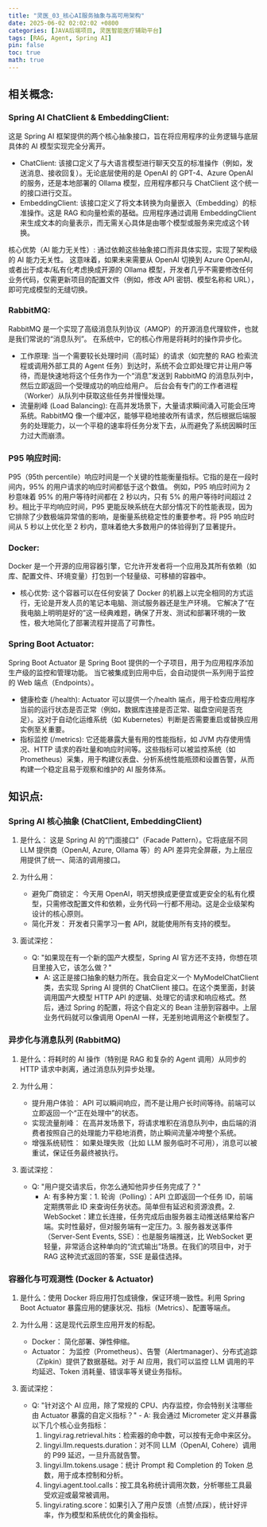 ```yaml
---
title: "灵医_03_核心AI服务抽象与高可用架构"
date: 2025-06-02 02:02:02 +0800
categories: [JAVA后端项目, 灵医智能医疗辅助平台]
tags: [RAG, Agent, Spring AI]
pin: false
toc: true
math: true
---
```


## 相关概念:

### Spring AI ChatClient & EmbeddingClient:

这是 Spring AI 框架提供的两个核心抽象接口，旨在将应用程序的业务逻辑与底层具体的 AI 模型实现完全分离开。

- ChatClient: 该接口定义了与大语言模型进行聊天交互的标准操作（例如，发送消息、接收回复）。无论底层使用的是 OpenAI 的 GPT-4、Azure OpenAI 的服务，还是本地部署的 Ollama 模型，应用程序都只与 ChatClient 这个统一的接口进行交互。
- EmbeddingClient: 该接口定义了将文本转换为向量嵌入（Embedding）的标准操作。这是 RAG 和向量检索的基础。应用程序通过调用 EmbeddingClient 来生成文本的向量表示，而无需关心具体是由哪个模型或服务来完成这个转换。

核心优势（AI 能力无关性）: 通过依赖这些抽象接口而非具体实现，实现了架构级的 AI 能力无关性。 这意味着，如果未来需要从 OpenAI 切换到 Azure OpenAI，或者出于成本/私有化考虑换成开源的 Ollama 模型，开发者几乎不需要修改任何业务代码，仅需更新项目的配置文件（例如，修改 API 密钥、模型名称和 URL），即可完成模型的无缝切换。

### RabbitMQ:

RabbitMQ 是一个实现了高级消息队列协议（AMQP）的开源消息代理软件，也就是我们常说的“消息队列”。 在系统中，它的核心作用是将耗时的操作异步化。

- 工作原理: 当一个需要较长处理时间（高时延）的请求（如完整的 RAG 检索流程或调用外部工具的 Agent 任务）到达时，系统不会立即处理它并让用户等待，而是快速地将这个任务作为一个“消息”发送到 RabbitMQ 的消息队列中，然后立即返回一个受理成功的响应给用户。 后台会有专门的工作者进程（Worker）从队列中获取这些任务并慢慢处理。
- 流量削峰 (Load Balancing): 在高并发场景下，大量请求瞬间涌入可能会压垮系统。RabbitMQ 像一个缓冲区，能够平稳地接收所有请求，然后根据后端服务的处理能力，以一个平稳的速率将任务分发下去，从而避免了系统因瞬时压力过大而崩溃。

### P95 响应时间:

P95（95th percentile）响应时间是一个关键的性能衡量指标。它指的是在一段时间内，95% 的用户请求的响应时间都低于这个数值。 例如，P95 响应时间为 2 秒意味着 95% 的用户等待时间都在 2 秒以内，只有 5% 的用户等待时间超过 2 秒。相比于平均响应时间，P95 更能反映系统在大部分情况下的性能表现，因为它排除了少数极端异常值的影响，是衡量系统稳定性的重要参考。将 P95 响应时间从 5 秒以上优化至 2 秒内，意味着绝大多数用户的体验得到了显著提升。

### Docker:

Docker 是一个开源的应用容器引擎，它允许开发者将一个应用及其所有依赖（如库、配置文件、环境变量）打包到一个轻量级、可移植的容器中。

- 核心优势: 这个容器可以在任何安装了 Docker 的机器上以完全相同的方式运行，无论是开发人员的笔记本电脑、测试服务器还是生产环境。 它解决了“在我电脑上明明是好的”这一经典难题，确保了开发、测试和部署环境的一致性，极大地简化了部署流程并提高了可靠性。

### Spring Boot Actuator:

Spring Boot Actuator 是 Spring Boot 提供的一个子项目，用于为应用程序添加生产级的监控和管理功能。 当它被集成到应用中后，会自动提供一系列用于监控的 Web 端点（Endpoints）。

- 健康检查 (/health): Actuator 可以提供一个/health 端点，用于检查应用程序当前的运行状态是否正常（例如，数据库连接是否正常、磁盘空间是否充足）。这对于自动化运维系统（如 Kubernetes）判断是否需要重启或替换应用实例至关重要。
- 指标监控 (/metrics): 它还能暴露大量有用的性能指标，如 JVM 内存使用情况、HTTP 请求的吞吐量和响应时间等。这些指标可以被监控系统（如 Prometheus）采集，用于构建仪表盘、分析系统性能瓶颈和设置告警，从而构建一个稳定且易于观察和维护的 AI 服务体系。

## 知识点:

### Spring AI 核心抽象 (ChatClient, EmbeddingClient)

1. 是什么： 这是 Spring AI 的“门面接口”（Facade Pattern）。它将底层不同 LLM 提供商（OpenAI, Azure, Ollama 等）的 API 差异完全屏蔽，为上层应用提供了统一、简洁的调用接口。
2. 为什么用：

   - 避免厂商锁定： 今天用 OpenAI，明天想换成更便宜或更安全的私有化模型，只需修改配置文件和依赖，业务代码一行都不用动。这是企业级架构设计的核心原则。
   - 简化开发： 开发者只需学习一套 API，就能使用所有支持的模型。

3. 面试深挖：

   - Q: "如果现在有一个新的国产大模型，Spring AI 官方还不支持，你想在项目里接入它，该怎么做？"
     - A: 这正是接口抽象的魅力所在。我会自定义一个 MyModelChatClient 类，去实现 Spring AI 提供的 ChatClient 接口。在这个类里面，封装调用国产大模型 HTTP API 的逻辑、处理它的请求和响应格式。然后，通过 Spring 的配置，将这个自定义的 Bean 注册到容器中。上层业务代码就可以像调用 OpenAI 一样，无差别地调用这个新模型了。

### 异步化与消息队列 (RabbitMQ)

1. 是什么：将耗时的 AI 操作（特别是 RAG 和复杂的 Agent 调用）从同步的 HTTP 请求中剥离，通过消息队列异步处理。

2. 为什么用：

   - 提升用户体验： API 可以瞬间响应，而不是让用户长时间等待。前端可以立即返回一个“正在处理中”的状态。
   - 实现流量削峰： 在高并发场景下，将请求堆积在消息队列中，由后端的消费者按照自己的处理能力平稳地消费，防止瞬间流量冲垮整个系统。
   - 增强系统韧性： 如果处理失败（比如 LLM 服务临时不可用），消息可以被重试，保证任务最终被执行。

3. 面试深挖：

   - Q: "用户提交请求后，你怎么通知他异步任务完成了？"
     - A: 有多种方案：1. 轮询（Polling）：API 立即返回一个任务 ID，前端定期携带此 ID 来查询任务状态。简单但有延迟和资源浪费。2. WebSocket：建立长连接，任务完成后由服务器主动推送结果给客户端。实时性最好，但对服务端有一定压力。3. 服务器发送事件（Server-Sent Events, SSE）：也是服务端推送，比 WebSocket 更轻量，非常适合这种单向的“流式输出”场景。在我们的项目中，对于 RAG 这种流式返回的答案，SSE 是最佳选择。

### 容器化与可观测性 (Docker & Actuator)

1. 是什么：使用 Docker 将应用打包成镜像，保证环境一致性。利用 Spring Boot Actuator 暴露应用的健康状况、指标（Metrics）、配置等端点。

2. 为什么用：这是现代云原生应用开发的标配。

   - Docker： 简化部署、弹性伸缩。
   - Actuator： 为监控（Prometheus）、告警（Alertmanager）、分布式追踪（Zipkin）提供了数据基础。对于 AI 应用，我们可以监控 LLM 调用的平均延迟、Token 消耗量、错误率等关键业务指标。

3. 面试深挖：

   - Q: "针对这个 AI 应用，除了常规的 CPU、内存监控，你会特别关注哪些由 Actuator 暴露的自定义指标？" - A: 我会通过 Micrometer 定义并暴露以下几个核心业务指标：
     1. lingyi.rag.retrieval.hits：检索器的命中数，可以按有无命中来区分。
     2. lingyi.llm.requests.duration：对不同 LLM（OpenAI, Cohere）调用的 P99 延迟，一旦升高就告警。
     3. lingyi.llm.tokens.usage：统计 Prompt 和 Completion 的 Token 总数，用于成本控制和分析。
     4. lingyi.agent.tool.calls：按工具名称统计调用次数，分析哪些工具最受欢迎或最常被调用。
     5. lingyi.rating.score：如果引入了用户反馈（点赞/点踩），统计好评率，作为模型和系统优化的黄金指标。
